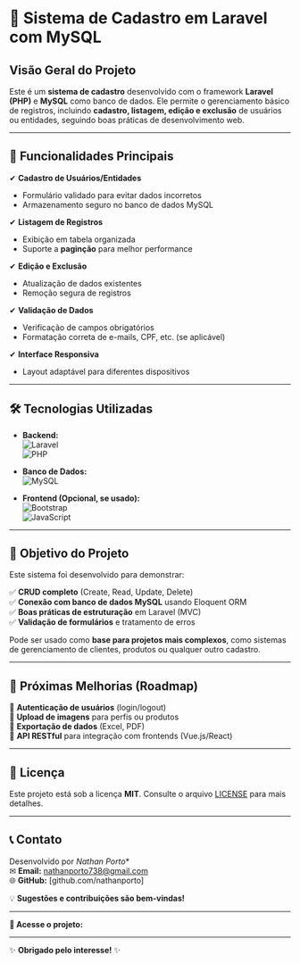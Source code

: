 # 📝 Sistema de Cadastro em Laravel com MySQL

## **Visão Geral do Projeto**

Este é um **sistema de cadastro** desenvolvido com o framework **Laravel (PHP)** e **MySQL** como banco de dados. Ele permite o gerenciamento básico de registros, incluindo **cadastro, listagem, edição e exclusão** de usuários ou entidades, seguindo boas práticas de desenvolvimento web.

---

## **🔧 Funcionalidades Principais**

✔ **Cadastro de Usuários/Entidades**  
- Formulário validado para evitar dados incorretos  
- Armazenamento seguro no banco de dados MySQL  

✔ **Listagem de Registros**  
- Exibição em tabela organizada  
- Suporte a **paginção** para melhor performance  

✔ **Edição e Exclusão**  
- Atualização de dados existentes  
- Remoção segura de registros  

✔ **Validação de Dados**  
- Verificação de campos obrigatórios  
- Formatação correta de e-mails, CPF, etc. (se aplicável)  

✔ **Interface Responsiva**  
- Layout adaptável para diferentes dispositivos  

---

## **🛠 Tecnologias Utilizadas**

- **Backend:**  
  ![Laravel](https://img.shields.io/badge/Laravel-FF2D20?style=flat&logo=laravel&logoColor=white)  
  ![PHP](https://img.shields.io/badge/PHP-777BB4?style=flat&logo=php&logoColor=white)  

- **Banco de Dados:**  
  ![MySQL](https://img.shields.io/badge/MySQL-005C84?style=flat&logo=mysql&logoColor=white)  

- **Frontend (Opcional, se usado):**  
  ![Bootstrap](https://img.shields.io/badge/Bootstrap-563D7C?style=flat&logo=bootstrap&logoColor=white)  
  ![JavaScript](https://img.shields.io/badge/JavaScript-F7DF1E?style=flat&logo=javascript&logoColor=black)  

---

## **🎯 Objetivo do Projeto**

Este sistema foi desenvolvido para demonstrar:  

✅ **CRUD completo** (Create, Read, Update, Delete)  
✅ **Conexão com banco de dados MySQL** usando Eloquent ORM  
✅ **Boas práticas de estruturação** em Laravel (MVC)  
✅ **Validação de formulários** e tratamento de erros  

Pode ser usado como **base para projetos mais complexos**, como sistemas de gerenciamento de clientes, produtos ou qualquer outro cadastro.

---

## **📌 Próximas Melhorias (Roadmap)**

🔹 **Autenticação de usuários** (login/logout)  
🔹 **Upload de imagens** para perfis ou produtos  
🔹 **Exportação de dados** (Excel, PDF)  
🔹 **API RESTful** para integração com frontends (Vue.js/React)  

---

## **📜 Licença**

Este projeto está sob a licença **MIT**. Consulte o arquivo [LICENSE](LICENSE) para mais detalhes.

---

## **📞 Contato**

Desenvolvido por *Nathan Porto**  
✉ **Email:** nathanporto738@gmail.com  
🌐 **GitHub:** [github.com/nathanporto]  

💡 **Sugestões e contribuições são bem-vindas!**  

--- 

**🔗 Acesse o projeto:**   

--- 

✨ **Obrigado pelo interesse!** ✨

